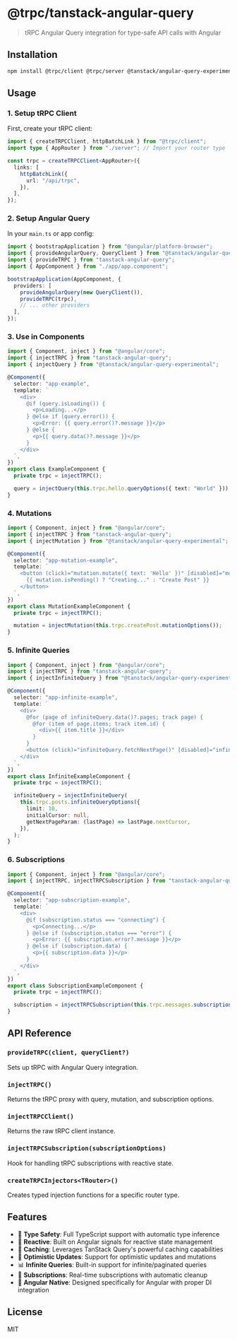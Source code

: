 # @trpc/tanstack-angular-query

> tRPC Angular Query integration for type-safe API calls with Angular

## Installation

```bash
npm install @trpc/client @trpc/server @tanstack/angular-query-experimental tanstack-angular-query
```

## Usage

### 1. Setup tRPC Client

First, create your tRPC client:

```typescript
import { createTRPCClient, httpBatchLink } from "@trpc/client";
import type { AppRouter } from "./server"; // Import your router type

const trpc = createTRPCClient<AppRouter>({
  links: [
    httpBatchLink({
      url: "/api/trpc",
    }),
  ],
});
```

### 2. Setup Angular Query

In your `main.ts` or app config:

```typescript
import { bootstrapApplication } from "@angular/platform-browser";
import { provideAngularQuery, QueryClient } from "@tanstack/angular-query-experimental";
import { provideTRPC } from "tanstack-angular-query";
import { AppComponent } from "./app/app.component";

bootstrapApplication(AppComponent, {
  providers: [
    provideAngularQuery(new QueryClient()),
    provideTRPC(trpc),
    // ... other providers
  ],
});
```

### 3. Use in Components

```typescript
import { Component, inject } from "@angular/core";
import { injectTRPC } from "tanstack-angular-query";
import { injectQuery } from "@tanstack/angular-query-experimental";

@Component({
  selector: "app-example",
  template: `
    <div>
      @if (query.isLoading()) {
        <p>Loading...</p>
      } @else if (query.error()) {
        <p>Error: {{ query.error()?.message }}</p>
      } @else {
        <p>{{ query.data()?.message }}</p>
      }
    </div>
  `,
})
export class ExampleComponent {
  private trpc = injectTRPC();

  query = injectQuery(this.trpc.hello.queryOptions({ text: "World" }));
}
```

### 4. Mutations

```typescript
import { Component, inject } from "@angular/core";
import { injectTRPC } from "tanstack-angular-query";
import { injectMutation } from "@tanstack/angular-query-experimental";

@Component({
  selector: "app-mutation-example",
  template: `
    <button (click)="mutation.mutate({ text: 'Hello' })" [disabled]="mutation.isPending()">
      {{ mutation.isPending() ? "Creating..." : "Create Post" }}
    </button>
  `,
})
export class MutationExampleComponent {
  private trpc = injectTRPC();

  mutation = injectMutation(this.trpc.createPost.mutationOptions());
}
```

### 5. Infinite Queries

```typescript
import { Component, inject } from "@angular/core";
import { injectTRPC } from "tanstack-angular-query";
import { injectInfiniteQuery } from "@tanstack/angular-query-experimental";

@Component({
  selector: "app-infinite-example",
  template: `
    <div>
      @for (page of infiniteQuery.data()?.pages; track page) {
        @for (item of page.items; track item.id) {
          <div>{{ item.title }}</div>
        }
      }
      <button (click)="infiniteQuery.fetchNextPage()" [disabled]="infiniteQuery.isFetchingNextPage()">Load More</button>
    </div>
  `,
})
export class InfiniteExampleComponent {
  private trpc = injectTRPC();

  infiniteQuery = injectInfiniteQuery(
    this.trpc.posts.infiniteQueryOptions({
      limit: 10,
      initialCursor: null,
      getNextPageParam: (lastPage) => lastPage.nextCursor,
    }),
  );
}
```

### 6. Subscriptions

```typescript
import { Component, inject } from "@angular/core";
import { injectTRPC, injectTRPCSubscription } from "tanstack-angular-query";

@Component({
  selector: "app-subscription-example",
  template: `
    <div>
      @if (subscription.status === "connecting") {
        <p>Connecting...</p>
      } @else if (subscription.status === "error") {
        <p>Error: {{ subscription.error?.message }}</p>
      } @else if (subscription.data) {
        <p>{{ subscription.data }}</p>
      }
    </div>
  `,
})
export class SubscriptionExampleComponent {
  private trpc = injectTRPC();

  subscription = injectTRPCSubscription(this.trpc.messages.subscriptionOptions({ channel: "general" }));
}
```

## API Reference

### `provideTRPC(client, queryClient?)`

Sets up tRPC with Angular Query integration.

### `injectTRPC()`

Returns the tRPC proxy with query, mutation, and subscription options.

### `injectTRPCClient()`

Returns the raw tRPC client instance.

### `injectTRPCSubscription(subscriptionOptions)`

Hook for handling tRPC subscriptions with reactive state.

### `createTRPCInjectors<TRouter>()`

Creates typed injection functions for a specific router type.

## Features

- 🔧 **Type Safety**: Full TypeScript support with automatic type inference
- 📡 **Reactive**: Built on Angular signals for reactive state management
- 🔄 **Caching**: Leverages TanStack Query's powerful caching capabilities
- 🎯 **Optimistic Updates**: Support for optimistic updates and mutations
- 📊 **Infinite Queries**: Built-in support for infinite/paginated queries
- 🔌 **Subscriptions**: Real-time subscriptions with automatic cleanup
- 🎨 **Angular Native**: Designed specifically for Angular with proper DI integration

## License

MIT
